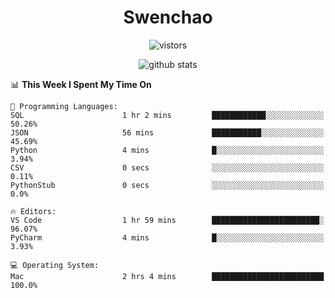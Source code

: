 <h1 align="center">Swenchao</h3>

<p align="center">
  <img src="https://visitor-badge.glitch.me/badge?page_id=Swenchao" alt="vistors" />
</p>

<p align="center">
  <img src="https://github-readme-stats.vercel.app/api?username=Swenchao&count_private=true&show_icons=true&theme=vue-dark&hide_title=true" alt="github stats" />
</p>

<!--START_SECTION:waka-->
📊 **This Week I Spent My Time On** 

```text
💬 Programming Languages: 
SQL                      1 hr 2 mins         ████████████░░░░░░░░░░░░░   50.26% 
JSON                     56 mins             ███████████░░░░░░░░░░░░░░   45.69% 
Python                   4 mins              █░░░░░░░░░░░░░░░░░░░░░░░░   3.94% 
CSV                      0 secs              ░░░░░░░░░░░░░░░░░░░░░░░░░   0.11% 
PythonStub               0 secs              ░░░░░░░░░░░░░░░░░░░░░░░░░   0.0%

🔥 Editors: 
VS Code                  1 hr 59 mins        ████████████████████████░   96.07% 
PyCharm                  4 mins              █░░░░░░░░░░░░░░░░░░░░░░░░   3.93%

💻 Operating System: 
Mac                      2 hrs 4 mins        █████████████████████████   100.0%

```


<!--END_SECTION:waka-->
